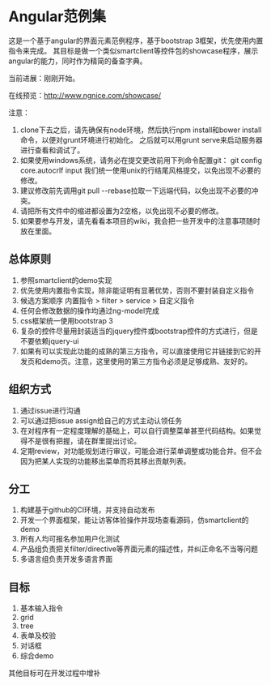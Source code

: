 Angular范例集
============
这是一个基于angular的界面元素范例程序，基于bootstrap 3框架，优先使用内置指令来完成。
其目标是做一个类似smartclient等控件包的showcase程序，展示angular的能力，同时作为精简的备查字典。

当前进展：刚刚开始。

在线预览：http://www.ngnice.com/showcase/

注意：

1. clone下去之后，请先确保有node环境，然后执行npm install和bower install命令，以便对grunt环境进行初始化。
之后就可以用grunt serve来启动服务器进行查看和调试了。
2. 如果使用windows系统，请务必在提交更改前用下列命令配置git： git config core.autocrlf input 我们统一使用unix的行结尾风格提交，以免出现不必要的修改。
3. 建议修改前先调用git pull --rebase拉取一下远端代码，以免出现不必要的冲突。
4. 请把所有文件中的缩进都设置为2空格，以免出现不必要的修改。
5. 如果要参与开发，请先看看本项目的wiki，我会把一些开发中的注意事项随时放在里面。

总体原则
------------

1. 参照smartclient的demo实现
2. 优先使用内置指令实现，除非能证明有显著优势，否则不要封装自定义指令
3. 候选方案顺序 内置指令 > filter > service > 自定义指令
4. 任何会修改数据的操作均通过ng-model完成
5. css框架统一使用bootstrap 3
6. 复杂的控件尽量用封装适当的jquery控件或bootstrap控件的方式进行，但是不要依赖jquery-ui
7. 如果有可以实现此功能的成熟的第三方指令，可以直接使用它并链接到它的开发页和demo页。注意，这里使用的第三方指令必须是足够成熟、友好的。

组织方式
------------

1. 通过issue进行沟通
2. 可以通过把issue assign给自己的方式主动认领任务
3. 在对程序有一定程度理解的基础上，可以自行调整菜单甚至代码结构。如果觉得不是很有把握，请在群里提出讨论。
4. 定期review，对功能规划进行审议，可能会进行菜单调整或功能合并。但不会因为把某人实现的功能移出菜单而将其移出贡献列表。

分工
------------

1. 构建基于github的CI环境，并支持自动发布
2. 开发一个界面框架，能让访客体验操作并现场查看源码，仿smartclient的demo
3. 所有人均可报名参加用户化测试
4. 产品组负责把关filter/directive等界面元素的描述性，并纠正命名不当等问题
5. 多语言组负责开发多语言界面

目标
------------

1. 基本输入指令
2. grid
3. tree
4. 表单及校验
5. 对话框
6. 综合demo

其他目标可在开发过程中增补
